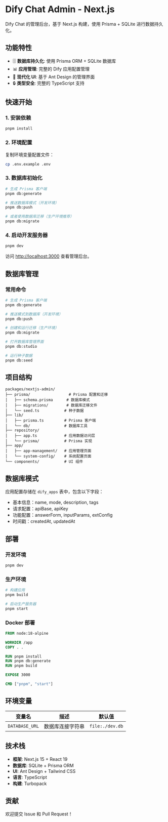 # Dify Chat Admin - Next.js

Dify Chat 的管理后台，基于 Next.js 构建，使用 Prisma + SQLite 进行数据持久化。

## 功能特性

- 🗄️ **数据库持久化**: 使用 Prisma ORM + SQLite 数据库
- 📊 **应用管理**: 完整的 Dify 应用配置管理
- 🎨 **现代化 UI**: 基于 Ant Design 的管理界面
- 🔒 **类型安全**: 完整的 TypeScript 支持

## 快速开始

### 1. 安装依赖

```bash
pnpm install
```

### 2. 环境配置

复制环境变量配置文件：

```bash
cp .env.example .env
```

### 3. 数据库初始化

```bash
# 生成 Prisma 客户端
pnpm db:generate

# 推送数据库模式（开发环境）
pnpm db:push

# 或者使用数据库迁移（生产环境推荐）
pnpm db:migrate
```

### 4. 启动开发服务器

```bash
pnpm dev
```

访问 [http://localhost:3000](http://localhost:3000) 查看管理后台。

## 数据库管理

### 常用命令

```bash
# 生成 Prisma 客户端
pnpm db:generate

# 推送模式到数据库（开发环境）
pnpm db:push

# 创建和运行迁移（生产环境）
pnpm db:migrate

# 打开数据库管理界面
pnpm db:studio

# 运行种子数据
pnpm db:seed
```

## 项目结构

```
packages/nextjs-admin/
├── prisma/                 # Prisma 配置和迁移
│   ├── schema.prisma      # 数据库模式
│   ├── migrations/        # 数据库迁移文件
│   └── seed.ts           # 种子数据
├── lib/
│   ├── prisma.ts         # Prisma 客户端
│   └── db/               # 数据库工具
├── repository/
│   ├── app.ts            # 应用数据访问层
│   └── prisma/           # Prisma 实现
├── app/
│   ├── app-management/   # 应用管理页面
│   └── system-config/    # 系统配置页面
└── components/           # UI 组件
```

## 数据库模式

应用配置存储在 `dify_apps` 表中，包含以下字段：

- 基本信息：name, mode, description, tags
- 请求配置：apiBase, apiKey
- 功能配置：answerForm, inputParams, extConfig
- 时间戳：createdAt, updatedAt

## 部署

### 开发环境

```bash
pnpm dev
```

### 生产环境

```bash
# 构建应用
pnpm build

# 启动生产服务器
pnpm start
```

### Docker 部署

```dockerfile
FROM node:18-alpine

WORKDIR /app
COPY . .

RUN pnpm install
RUN pnpm db:generate
RUN pnpm build

EXPOSE 3000

CMD ["pnpm", "start"]
```

## 环境变量

| 变量名         | 描述             | 默认值          |
| -------------- | ---------------- | --------------- |
| `DATABASE_URL` | 数据库连接字符串 | `file:./dev.db` |

## 技术栈

- **框架**: Next.js 15 + React 19
- **数据库**: SQLite + Prisma ORM
- **UI**: Ant Design + Tailwind CSS
- **语言**: TypeScript
- **构建**: Turbopack

## 贡献

欢迎提交 Issue 和 Pull Request！
